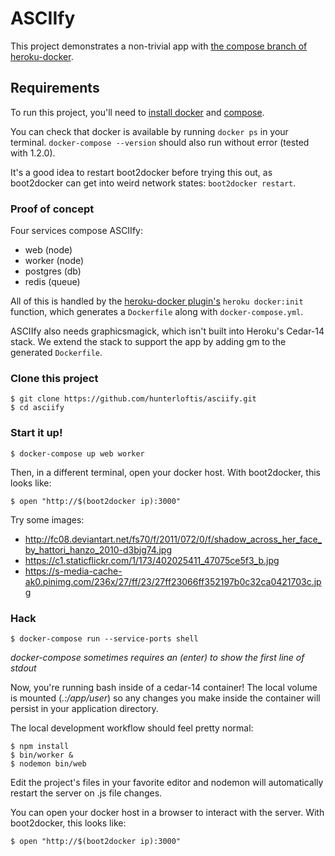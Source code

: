 # ASCIIfy

This project demonstrates a non-trivial app with
[the compose branch of heroku-docker](https://github.com/heroku/heroku-docker/tree/compose).

## Requirements

To run this project, you'll need to
[install docker](https://docs.docker.com/installation/)
and [compose](https://docs.docker.com/compose/install/).

You can check that docker is available by running `docker ps` in your terminal.
`docker-compose --version` should also run without error (tested with 1.2.0).

It's a good idea to restart boot2docker before trying this out,
as boot2docker can get into weird network states: `boot2docker restart`.

### Proof of concept

Four services compose ASCIIfy:

- web (node)
- worker (node)
- postgres (db)
- redis (queue)

All of this is handled by the [heroku-docker plugin's](https://github.com/heroku/heroku-docker/tree/compose)
`heroku docker:init` function, which generates a `Dockerfile` along with
`docker-compose.yml`.

ASCIIfy also needs graphicsmagick, which isn't built into Heroku's Cedar-14 stack.
We extend the stack to support the app by adding gm to the generated `Dockerfile`.

### Clone this project

```
$ git clone https://github.com/hunterloftis/asciify.git
$ cd asciify
```

### Start it up!

```
$ docker-compose up web worker
```

Then, in a different terminal, open your docker host.
With boot2docker, this looks like:

```
$ open "http://$(boot2docker ip):3000"
```

Try some images:

- http://fc08.deviantart.net/fs70/f/2011/072/0/f/shadow_across_her_face_by_hattori_hanzo_2010-d3bjg74.jpg
- https://c1.staticflickr.com/1/173/402025411_47075ce5f3_b.jpg
- https://s-media-cache-ak0.pinimg.com/236x/27/ff/23/27ff23066ff352197b0c32ca0421703c.jpg


### Hack

```
$ docker-compose run --service-ports shell
```

*docker-compose sometimes requires an (enter) to show the first line of stdout*

Now, you're running bash inside of a cedar-14 container!
The local volume is mounted (*.:/app/user*) so any changes you make inside
the container will persist in your application directory.

The local development workflow should feel pretty normal:

```
$ npm install
$ bin/worker &
$ nodemon bin/web
```

Edit the project's files in your favorite editor and nodemon will
automatically restart the server on .js file changes.

You can open your docker host in a browser to interact with the server.
With boot2docker, this looks like:

```
$ open "http://$(boot2docker ip):3000"
```
